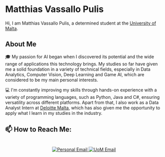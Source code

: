 # Matthias Vassallo Pulis
<p>Hi, I am Matthias Vassallo Pulis, a determined student at the <a href="https://www.um.edu.mt/" target="_blank">University of Malta</a>.</p>

## About Me
<p>🎓 My passion for AI began when I discovered its potential and the wide range of applications this technology brings. My studies so far have given me a solid foundation in a variety of technical fields, especially in Data Analytics, Computer Vision, Deep Learning and Game AI, which are considered to be my main personal interests.</p>

<p>💻 I'm constantly improving my skills through hands-on experience with a variety of programming languages, such as Python, Java and C#, ensuring versatility across different platforms. Apart from that, I also work as a Data Analyst Intern at <a href="https://www.deloitte.com/mt/en.html" target="_blank">Deloitte Malta</a>, which has also given me the opportunity to apply what I learn in my studies in the industry.</p>

## 📫 How to Reach Me:

<div align="center">
    <br>
    <a href="mailto:mvassallopulis@gmail.com">
        <img src="https://img.shields.io/badge/Personal Email-mvassallopulis@gmail.com-red?style=for-the-badge&logo=gmail&logoColor=white" alt="Personal Email">
    </a>
    <a href="mailto:matthias.vassallo-pulis.22@um.edu.mt">
        <img src="https://img.shields.io/badge/UOM Email-matthias.vassallo.pulis.22@um.edu.mt-darkred?style=for-the-badge&logo=gmail&logoColor=white" alt="UoM Email">
    </a>
</div>

<!--
**Matthias-VP-UoM/Matthias-VP-UoM** is a ✨ _special_ ✨ repository because its `README.md` (this file) appears on your GitHub profile.

Here are some ideas to get you started:

- 🔭 I’m currently working on ...
- 🌱 I’m currently learning ...
- 👯 I’m looking to collaborate on ...
- 🤔 I’m looking for help with ...
- 💬 Ask me about ...
- 📫 How to reach me: ...
- 😄 Pronouns: ...
- ⚡ Fun fact: ...
-->
